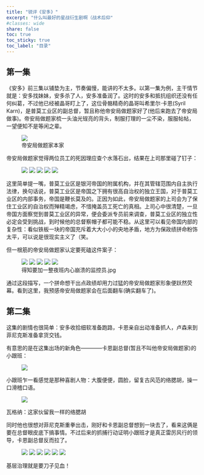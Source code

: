 ```yaml
---
title: "锐评《安多》"  
excerpt: "什么叫最好的星战衍生剧啊（战术后仰"
#classes: wide
share: false
toc: true
toc_sticky: true
toc_label: "目录"
---
```


## 第一集

《安多》前三集以铺垫为主，节奏偏慢，能讲的不太多。以第一集为例，主干情节就是：安多找妹妹，安多杀了人，安多准备润了。这时的安多和抵抗组织还没有任何纠葛，不过他已经被晶哥盯上了，这位骨骼精奇的晶哥叫希里尔·卡恩(Syril Karn)，是普莫工业区的副总督，暂且称他帝安局做题家好了(他后来跑去了帝安局做事)。帝安局做题家梳一头油光锃亮的背头，制服打理的一尘不染，服服帖帖，一望便知不是等闲之辈。

<figure>
    <a href="/assets/images/andor/1/Screenshot 2022-12-29 192223.jpg"><img src="/assets/images/andor/1/Screenshot 2022-12-29 192223.jpg"></a>
    <figcaption>帝安局做题家本家</figcaption>
</figure>

帝安局做题家觉得两位员工的死因理应查个水落石出，结果在上司那里碰了钉子：

<figure>
    <a href="/assets/images/andor/1/Screenshot 2022-12-29 191824.jpg"><img src="/assets/images/andor/1/Screenshot 2022-12-29 191824.jpg"></a>
    <a href="/assets/images/andor/1/Screenshot 2022-12-29 191847.jpg"><img src="/assets/images/andor/1/Screenshot 2022-12-29 191847.jpg"></a>
    <a href="/assets/images/andor/1/Screenshot 2022-12-29 191950.jpg"><img src="/assets/images/andor/1/Screenshot 2022-12-29 191950.jpg"></a>
    <a href="/assets/images/andor/1/Screenshot 2022-12-29 192010.jpg"><img src="/assets/images/andor/1/Screenshot 2022-12-29 192010.jpg"></a>
    <a href="/assets/images/andor/1/Screenshot 2022-12-29 192026.jpg"><img src="/assets/images/andor/1/Screenshot 2022-12-29 192026.jpg"></a>
</figure>

这里简单提一嘴，普莫工业区是银河帝国的附属机构，并在其管辖范围内自主执行法律，换句话说，普莫工业区是帝国之下拥有很高自治权的独立王国，对于普莫工业区的内部事务，帝国是鞭长莫及的。正因为如此，帝安局做题家的上司会为了保住工业区的自治权而殚精竭虑，不惜掩盖员工死亡的真相。上司心中很清楚，一旦帝国方面察觉到普莫工业区的异常，便会委派专员前来调查，普莫工业区的独立性必定会受到挑战，到时候他的总督察帽子都可能不稳。从这里可以看见帝国内部的复杂性：看似铁板一块的帝国充斥着大大小小的央地矛盾，地方为保政绩拼命粉饰太平，可以说是很现实主义了（笑。

但一根筋的帝安局做题家认定要死磕这件案子：

<figure>
    <a href="/assets/images/andor/1/Screenshot 2022-12-29 191115.jpg"><img src="/assets/images/andor/1/Screenshot 2022-12-29 191115.jpg"></a>
    <a href="/assets/images/andor/1/Screenshot 2022-12-29 191142.jpg"><img src="/assets/images/andor/1/Screenshot 2022-12-29 191142.jpg"></a>
    <a href="/assets/images/andor/1/Screenshot 2022-12-29 191210.jpg"><img src="/assets/images/andor/1/Screenshot 2022-12-29 191210.jpg"></a>
    <a href="/assets/images/andor/1/Screenshot 2022-12-29 191338.jpg"><img src="/assets/images/andor/1/Screenshot 2022-12-29 191338.jpg"></a>
    <a href="/assets/images/andor/1/Screenshot 2022-12-29 191443.jpg"><img src="/assets/images/andor/1/Screenshot 2022-12-29 191443.jpg"></a><figcaption>得知要加一整夜班内心崩溃的监控员.jpg</figcaption>
</figure>

通过这段描写，一个拼命想干出点政绩却用力过猛的帝安局做题家形象便跃然荧幕。看到这里，我预感帝安局做题家会在后面翻车(确实翻车了)。

## 第二集

这集的剧情也很简单：安多收拾细软准备跑路，卡恩亲自出动准备抓人，卢森来到菲尼克斯准备拿货交钱。

有意思的是在这集出场的新角色————卡恩副总督(暂且不叫他帝安局做题家)的小跟班：

<figure>
    <a href="/assets/images/andor/2/1.jpg"><img src="/assets/images/andor/2/1.jpg"></a>
</figure>

小跟班乍一看感觉是那种喜剧人物：大腹便便，圆脸，留复古风范的络腮胡，操一口滑稽口语。

<figure>
    <a href="/assets/images/andor/2/wagnar.jpg"><img src="/assets/images/andor/2/wagnar.jpg"></a>
</figure><figcaption>瓦格纳：这家伙留我一样的络腮胡</figcaption>

同时他也很想对菲尼克斯重拳出击，刚好和卡恩副总督想到一块去了，看来这俩是要在总督眼皮底下搞事情。不过后来的抓捕行动证明小跟班才是真正雷厉风行的领导，卡恩副总督反而拉了。

<figure>
    <a href="/assets/images/andor/2/1.jpg"><img src="/assets/images/andor/2/1.jpg"></a>
    <a href="/assets/images/andor/2/2.jpg"><img src="/assets/images/andor/2/2.jpg"></a>
    <a href="/assets/images/andor/2/3.jpg"><img src="/assets/images/andor/2/3.jpg"></a>
    <a href="/assets/images/andor/2/4.jpg"><img src="/assets/images/andor/2/4.jpg"></a>
    <a href="/assets/images/andor/2/5.jpg"><img src="/assets/images/andor/2/5.jpg"></a>
    <a href="/assets/images/andor/2/6.jpg"><img src="/assets/images/andor/2/6.jpg"></a>
</figure><figcaption>基层治理就是要刀子见血！</figcaption>



























